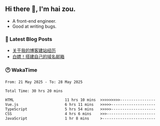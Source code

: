 ## Hi there 👋, I'm hai zou.

- A front-end engineer.
- Good at writing bugs.

### 📖 Latest Blog Posts
<!-- BLOG-POST-LIST:START -->
- [关于我的博客建站经历](https://www.izou.top/2025/01/blog-site-build/)
- [白嫖！搭建自己的域名邮箱](https://www.izou.top/2025/01/domain-mail/)
<!-- BLOG-POST-LIST:END -->

### 🕐 WakaTime
<!--START_SECTION:waka-->

```txt
From: 21 May 2025 - To: 28 May 2025

Total Time: 30 hrs 20 mins

HTML                       11 hrs 10 mins  >>>>>>>>>----------------   36.13 %
Vue.js                     6 hrs 11 mins   >>>>>--------------------   20.03 %
TypeScript                 5 hrs 54 mins   >>>>>--------------------   19.11 %
CSS                        4 hrs 6 mins    >>>----------------------   13.28 %
JavaScript                 1 hr 8 mins     >------------------------   03.70 %
```

<!--END_SECTION:waka-->
